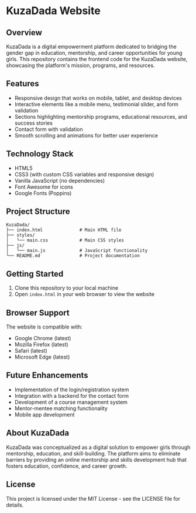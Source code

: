 # KuzaDada Website

## Overview
KuzaDada is a digital empowerment platform dedicated to bridging the gender gap in education, mentorship, and career opportunities for young girls. This repository contains the frontend code for the KuzaDada website, showcasing the platform's mission, programs, and resources.

## Features
- Responsive design that works on mobile, tablet, and desktop devices
- Interactive elements like a mobile menu, testimonial slider, and form validation
- Sections highlighting mentorship programs, educational resources, and success stories
- Contact form with validation
- Smooth scrolling and animations for better user experience

## Technology Stack
- HTML5
- CSS3 (with custom CSS variables and responsive design)
- Vanilla JavaScript (no dependencies)
- Font Awesome for icons
- Google Fonts (Poppins)

## Project Structure
```
KuzaDada/
├── index.html              # Main HTML file
├── styles/
│   └── main.css            # Main CSS styles
├── js/
│   └── main.js             # JavaScript functionality
└── README.md               # Project documentation
```

## Getting Started
1. Clone this repository to your local machine
2. Open `index.html` in your web browser to view the website

## Browser Support
The website is compatible with:
- Google Chrome (latest)
- Mozilla Firefox (latest)
- Safari (latest)
- Microsoft Edge (latest)

## Future Enhancements
- Implementation of the login/registration system
- Integration with a backend for the contact form
- Development of a course management system
- Mentor-mentee matching functionality
- Mobile app development

## About KuzaDada
KuzaDada was conceptualized as a digital solution to empower girls through mentorship, education, and skill-building. The platform aims to eliminate barriers by providing an online mentorship and skills development hub that fosters education, confidence, and career growth.

## License
This project is licensed under the MIT License - see the LICENSE file for details. 